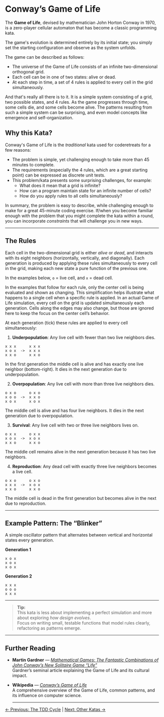 # Conway’s Game of Life

The **Game of Life**, devised by mathematician John Horton Conway in 1970, is a zero-player cellular automaton that has become a classic programming kata.  

The game's evolution is determined entirely by its initial state; you simply set the starting configuration and observe as the system unfolds.

The game can be described as follows:

- The universe of the Game of Life consists of an infinite two-dimensional orthogonal grid.
- Each cell can be in one of two states: alive or dead.
- At each step in time, a set of 4 rules is applied to every cell in the grid simultaneously.

And that's really all there is to it. It is a simple system consisting of a grid, two possible states, and 4 rules. As the game progresses through time, some cells die, and some cells become alive. The patterns resulting from such a simple system can be surprising, and even model concepts like emergence and self-organization.

## Why this Kata?

Conway's Game of Life is the *traditional* kata used for coderetreats for a few reasons:

- The problem is simple, yet challenging enough to take more than 45 minutes to complete.
- The requirements (especially the 4 rules, which are a great starting point) can be expressed as discrete unit tests.
- This problem/kata presents some surprising challenges, for example:
  - What does it mean that a grid is infinite?
  - How can a program maintain state for an infinite number of cells?
  - How do you apply rules to all cells simultaneously?

In summary, the problem is easy to describe, while challenging enough to make for a great 45-minute coding exercise. If/when you become familiar enough with the problem that you might complete the kata within a round, you can incorporate *constraints* that will challenge you in new ways.

---

## The Rules

Each cell in the two-dimensional grid is either *alive* or *dead*, and interacts with its eight neighbors (horizontally, vertically, and diagonally). Each generation is produced by applying these rules simultaneously to every cell in the grid, making each new state a pure function of the previous one.

In the examples below, `o` = live cell, and `x` = dead cell.

In the examples that follow for each rule, only the center cell is being evaluated and shown as changing. This simplification helps illustrate what happens to a single cell when a specific rule is applied. In an actual Game of Life simulation, every cell on the grid is updated simultaneously each generation. Cells along the edges may also change, but those are ignored here to keep the focus on the center cell’s behavior.

At each generation (tick) these rules are applied to every cell simultaneously:

1. **Underpopulation**: Any live cell with fewer than two live neighbors dies.

```
x x x      x x x
x o x  ->  x x x
x x o      x x o
```

In the first generation the middle cell is alive and has exactly one live neighbor (bottom-right). It dies in the next generation due to underpopulation.

2. **Overpopulation**: Any live cell with more than three live neighbors dies.

```
o x o      o x o
x o o  ->  x x o
x o x      x o x
```

The middle cell is alive and has four live neighbors. It dies in the next generation due to overpopulation.

3. **Survival**: Any live cell with two or three live neighbors lives on.

```
o x x      o x x
x o x  ->  x o x
x x o      x x o
```

The middle cell remains alive in the next generation because it has two live neighbors.

4. **Reproduction**: Any dead cell with exactly three live neighbors becomes a live cell.

```
o x o      o x o
x x x  ->  x o x
x x o      x x o
```

The middle cell is dead in the first generation but becomes alive in the next due to reproduction.

---

## Example Pattern: The “Blinker”

A simple oscillator pattern that alternates between vertical and horizontal states every generation.

**Generation 1**

```
x o x
x o x
x o x
```

**Generation 2**

```
x x x
o o o
x x x
```

---

> **Tip:**  
> This kata is less about implementing a perfect simulation and more about exploring *how design evolves*.  
> Focus on writing small, testable functions that model rules clearly, refactoring as patterns emerge.  

---

## Further Reading

- **Martin Gardner** — *[Mathematical Games: The Fantastic Combinations of John Conway’s New Solitaire Game “Life”](https://www.ibiblio.org/lifepatterns/october1970.html)*  
  Gardner’s seminal article explaining the Game of Life and its cultural impact.

- **Wikipedia** — *[Conway’s Game of Life](https://en.wikipedia.org/wiki/Conway%27s_Game_of_Life)*  
  A comprehensive overview of the Game of Life, common patterns, and its influence on computer science.

  ---
    
[← Previous: The TDD Cycle](./tdd-cycle.md) | [Next: Other Katas →](./other-katas.md)